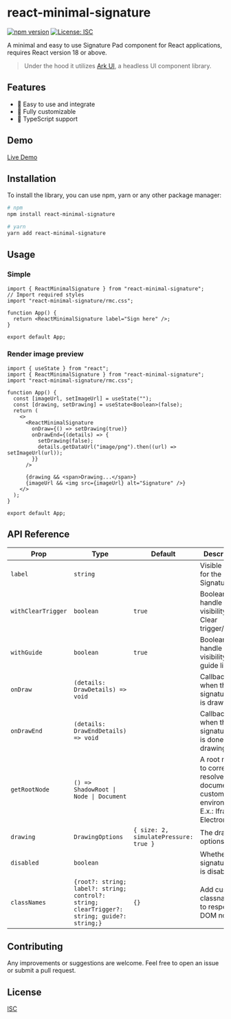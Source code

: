 # react-minimal-signature

[![npm version](https://img.shields.io/npm/v/react-minimal-signature.svg?style=flat-square)](https://www.npmjs.com/package/react-awesome-library)
[![License: ISC](https://img.shields.io/badge/License-ISC-yellow.svg)](https://opensource.org/licenses/ISC)

A minimal and easy to use Signature Pad component for React applications, requires React version 18 or above.

> Under the hood it utilizes [Ark UI](https://ark-ui.com/react/docs/components/signature-pad), a headless UI component library.

## Features

- 🚀 Easy to use and integrate
- 🎨 Fully customizable
- 🔧 TypeScript support

## Demo

[Live Demo](https://react-minimal-signature.vercel.app/)

## Installation

To install the library, you can use npm, yarn or any other package manager:

```bash
# npm
npm install react-minimal-signature

# yarn
yarn add react-minimal-signature
```

## Usage

### Simple

```tsx
import { ReactMinimalSignature } from "react-minimal-signature";
// Import required styles
import "react-minimal-signature/rmc.css";

function App() {
  return <ReactMinimalSignature label="Sign here" />;
}

export default App;
```

### Render image preview

```tsx
import { useState } from "react";
import { ReactMinimalSignature } from "react-minimal-signature";
import "react-minimal-signature/rmc.css";

function App() {
  const [imageUrl, setImageUrl] = useState("");
  const [drawing, setDrawing] = useState<Boolean>(false);
  return (
    <>
      <ReactMinimalSignature
        onDraw={() => setDrawing(true)}
        onDrawEnd={(details) => {
          setDrawing(false);
          details.getDataUrl("image/png").then((url) => setImageUrl(url));
        }}
      />

      {drawing && <span>Drawing...</span>}
      {imageUrl && <img src={imageUrl} alt="Signature" />}
    </>
  );
}

export default App;
```

## API Reference

| Prop               | Type                                                                                        | Default                               | Description                                                                                |
| ------------------ | ------------------------------------------------------------------------------------------- | ------------------------------------- | ------------------------------------------------------------------------------------------ |
| `label`            | `string`                                                                                    |                                       | Visible label for the Signature Pad                                                        |
| `withClearTrigger` | `boolean`                                                                                   | `true`                                | Boolean to handle the visibility of Clear trigger/button                                   |
| `withGuide`        | `boolean`                                                                                   | `true`                                | Boolean to handle the visibility of guide line                                             |
| `onDraw`           | `(details: DrawDetails) => void`                                                            |                                       | Callback when the signature pad is drawing.                                                |
| `onDrawEnd`        | `(details: DrawEndDetails) => void`                                                         |                                       | Callback when the signature pad is done drawing.                                           |
| `getRootNode`      | `() => ShadowRoot \| Node \| Document`                                                      |                                       | A root node to correctly resolve document in custom environments. E.x.: Iframes, Electron. |
| `drawing`          | `DrawingOptions`                                                                            | `{ size: 2, simulatePressure: true }` | The drawing options.                                                                       |
| `disabled`         | `boolean`                                                                                   |                                       | Whether the signature pad is disabled.                                                     |
| `classNames`       | `{root?: string; label?: string; control?: string; clearTrigger?: string; guide?: string;}` | `{}`                                  | Add custom classnames to respective DOM nodes.                                             |

## Contributing

Any improvements or suggestions are welcome. Feel free to open an issue or submit a pull request.

## License

[ISC](https://opensource.org/licenses/ISC)
